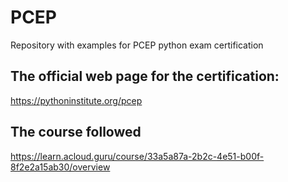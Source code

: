 # PCEP
Repository with examples for PCEP python exam certification

## The official web page for the certification: 
https://pythoninstitute.org/pcep

## The course followed
https://learn.acloud.guru/course/33a5a87a-2b2c-4e51-b00f-8f2e2a15ab30/overview
